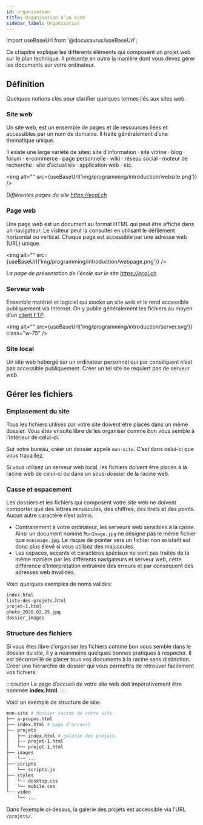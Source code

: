 ```yaml
---
id: organisation
title: Organisation d’un site
sidebar_label: Organisation
---
```


import useBaseUrl from '@docusaurus/useBaseUrl';

Ce chapitre explique les différents éléments qui composent un projet web sur le plan technique. Il présente en outre la manière dont vous devez gérer les documents sur votre ordinateur.

## Définition

Quelques notions clés pour clarifier quelques termes liés aux sites web.

### Site web

Un site web, est un ensemble de pages et de ressources liées et accessibles par un nom de domaine. Il traite généralement d’une thématique unique.

Il existe une large variété de sites: site d’information · site vitrine · blog · forum · e-commerce · page personnelle · wiki · réseau social · moteur de recherche · site d’actualités · application web · etc.

<img alt="" src={useBaseUrl('img/programming/introduction/website.png')} />

*Différentes pages du site https://ecal.ch*

### Page web

Une page web est un document au format HTML qui peut être affiché dans un navigateur. Le visiteur peut la consulter en utilisant le défilement horizontal ou vertical. Chaque page est accessible par une adresse web (URL) unique.

<img alt="" src={useBaseUrl('img/programming/introduction/webpage.png')} />

*La page de présentation de l’école sur le site https://ecal.ch*

### Serveur web

Ensemble matériel et logiciel qui stocke un site web et le rend accessible publiquement via Internet. On y publie généralement les fichiers au moyen d’un [client FTP](tools#client-ftp).

<img alt="" src={useBaseUrl('img/programming/introduction/server.svg')} class="w-75" />

### Site local

Un site web hébergé sur un ordinateur personnel qui par conséquent n’est pas accessible publiquement. Créer un tel site ne requiert pas de serveur web.

## Gérer les fichiers

### Emplacement du site

Tous les fichiers utilisés par votre site doivent être placés dans un même dossier. Vous êtes ensuite libre de les organiser comme bon vous semble à l’intérieur de celui-ci.

Sur votre bureau, créer un dossier appelé ```mon-site```. C’est dans celui-ci que vous travaillez.

Si vous utilisez un serveur web local, les fichiers doivent être placés à la racine web de celui-ci ou dans un sous-dossier de la racine web.

### Casse et espacement

Les dossiers et les fichiers qui composent votre site web ne doivent comporter que des lettres minuscules, des chiffres, des tirets et des points. Aucun autre caractère n’est admis.

- Contrairement à votre ordinateur, les serveurs web sensibles à la casse. Ainsi un document nommé ```MonImage.jpg``` ne désigne pas le même fichier que ```monimage.jpg```. Le risque de pointer vers un fichier non existant est donc plus élevé si vous utilisez des majuscules.
- Les espaces, accents et caractères spéciaux ne sont pas traités de la même manière par les différents navigateurs et serveur web, cette différence d’interprétation entraînée des erreurs et par conséquent des adresses web invalides.

Voici quelques exemples de noms valides:

```bash
index.html
liste-des-projets.html
projet-1.html
photo_2020.02.25.jpg
dossier_images
```

### Structure des fichiers

Si vous êtes libre d’organiser les fichiers comme bon vous semble dans le dossier du site, il y a néanmoins quelques bonnes pratiques à respecter. Il est déconseillé de placer tous vos documents à la racine sans distinction. Créer une hiérarchie de dossier qui vous permettra de retrouver facilement vos fichiers.

:::caution
La page d’accueil de votre site web doit impérativement être nommée **index.html**.
:::

Voici un exemple de structure de site:

```bash
mon-site # dossier racine de votre site
├── a-propos.html
├── index.html # page d’accueil
├── projets
│   ├── index.html # galerie des projets.
│   ├── projet-1.html
│   └── projet-1.html
├── images
│   └── ...
├── scripts
│   └── scripts.js
├── styles
│   └── desktop.css
│   └── mobile.css
└── video
    └── ...
```

Dans l’exemple ci-dessus, la galerie des projets est accessible via l’URL ```/projets/```.
